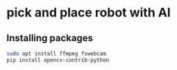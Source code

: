 # pick and place robot with AI

## Installing packages

```bash
sudo apt install ffmpeg fswebcam
pip install opencv-contrib-python
```
